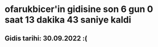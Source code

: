 # ofarukbicer'in gidisine son 6 gun 0 saat 13 dakika 43 saniye kaldi

## Gidis tarihi: 30.09.2022 :(